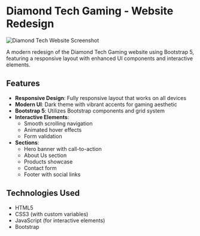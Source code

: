 # Diamond Tech Gaming - Website Redesign

![Diamond Tech Website Screenshot](./screenshot.png)

A modern redesign of the Diamond Tech Gaming website using Bootstrap 5, featuring a responsive layout with enhanced UI components and interactive elements.

## Features

- **Responsive Design**: Fully responsive layout that works on all devices
- **Modern UI**: Dark theme with vibrant accents for gaming aesthetic
- **Bootstrap 5**: Utilizes Bootstrap components and grid system
- **Interactive Elements**:
  - Smooth scrolling navigation
  - Animated hover effects
  - Form validation
- **Sections**:
  - Hero banner with call-to-action
  - About Us section
  - Products showcase
  - Contact form
  - Footer with social links

## Technologies Used

- HTML5
- CSS3 (with custom variables)
- JavaScript (for interactive elements)
- Bootstrap
